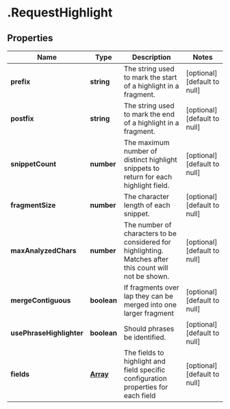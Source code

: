 # .RequestHighlight

## Properties
Name | Type | Description | Notes
------------ | ------------- | ------------- | -------------
**prefix** | **string** | The string used to mark the start of a highlight in a fragment. | [optional] [default to null]
**postfix** | **string** | The string used to mark the end of a highlight in a fragment. | [optional] [default to null]
**snippetCount** | **number** | The maximum number of distinct highlight snippets to return for each highlight field. | [optional] [default to null]
**fragmentSize** | **number** | The character length of each snippet. | [optional] [default to null]
**maxAnalyzedChars** | **number** | The number of characters to be considered for highlighting. Matches after this count will not be shown. | [optional] [default to null]
**mergeContiguous** | **boolean** | If fragments over lap they can be  merged into one larger fragment | [optional] [default to null]
**usePhraseHighlighter** | **boolean** | Should phrases be identified. | [optional] [default to null]
**fields** | [**Array<RequestHighlightFields>**](RequestHighlightFields.md) | The fields to highlight and field specific configuration properties for each field | [optional] [default to null]



